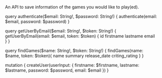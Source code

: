 An API to save information of the games you would like to play(ed).


query authenticate($email: String!, $password: String!) {
  authenticate(email: $email, password: $password)
}

query getUserByEmail($email: String!, $token: String!) {
  getUserByEmail(email: $email, token: $token) {
    id
    firstname
    lastname
    email
  }
}

query findGames($name: String!, $token: String!) {
  findGames(name: $name, token: $token){
    name
    summary
    release_date
    criting_rating
  }
}

mutation {
    createUser(userInput: {
      firstname: $firstname,
      lastname: $lastname,
      password: $password,
      email: $email
    })
}
